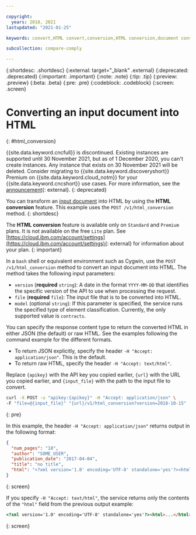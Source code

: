 ```yaml
---

copyright:
  years: 2018, 2021
lastupdated: "2021-01-25"

keywords: convert,HTML convert,conversion,HTML conversion,document conversion

subcollection: compare-comply

---
```


{:shortdesc: .shortdesc}
{:external: target="_blank" .external}
{:deprecated: .deprecated}
{:important: .important}
{:note: .note}
{:tip: .tip}
{:preview: .preview}
{:beta: .beta}
{:pre: .pre}
{:codeblock: .codeblock}
{:screen: .screen}

# Converting an input document into HTML
{: #html_conversion}

{{site.data.keyword.cncfull}} is discontinued. Existing instances are supported until 30 November 2021, but as of 1 December 2020, you can't create instances. Any instance that exists on 30 November 2021 will be deleted. Consider migrating to {{site.data.keyword.discoveryshort}} Premium on {{site.data.keyword.cloud_notm}} for your {{site.data.keyword.cncshort}} use cases. For more information, see the [announcement](/status?query=Compare+and+Comply&selected=announcement){: external}.
{: deprecated}

You can transform an [input document](/docs/compare-comply?topic=compare-comply-formats) into HTML by using the **HTML conversion** feature. This example uses the `POST /v1/html_conversion` method.
{: shortdesc}

The **HTML conversion** feature is available only on `Standard` and `Premium` plans. It is not available on the free `Lite` plan. See [https://cloud.ibm.com/account/settings](https://cloud.ibm.com/account/settings){: external} for information about your plan.
{: important}

In a `bash` shell or equivalent environment such as Cygwin, use the `POST /v1/html_conversion` method to convert an input document into HTML. The method takes the following input parameters:

- `version` (**required** `string`): A date in the format `YYYY-MM-DD` that identifies the specific version of the API to use when processing the request.
- `file` (**required** `file`): The input file that is to be converted into HTML.
- `model` (optional `string`): If this parameter is specified, the service runs the specified type of element classification. Currently, the only supported value is `contracts`.

You can specify the response content type to return the converted HTML in either JSON (the default) or raw HTML. See the examples following the command example for the different formats.

- To return JSON explicitly, specify the header `-H "Accept: application/json"`. This is the default.
- To return raw HTML, specify the header `-H "Accept: text/html"`.

Replace `{apikey}` with the API key you copied earlier, `{url}` with the URL you copied earlier, and `{input_file}` with the path to the input file to convert.

```bash
curl -X POST -u "apikey:{apikey}" -H "Accept: application/json" \
-F "file=@{input_file}" "{url}/v1/html_conversion?version=2018-10-15"
```
{: pre}

In this example, the header `-H "Accept: application/json"` returns output in the following format:

```json
{
  "num_pages": "18",
  "author": "SOME_USER",
  "publication_date": "2017-04-04",
  "title": "no title",
  "html": "<?xml version='1.0' encoding='UTF-8' standalone='yes'?><html>...</html>"
}
```
{: screen}

If you specify `-H "Accept: text/html"`, the service returns only the contents of the `"html"` field from the previous output example:

```html
<?xml version='1.0' encoding='UTF-8' standalone='yes'?><html>...</html>
```
{: screen}
